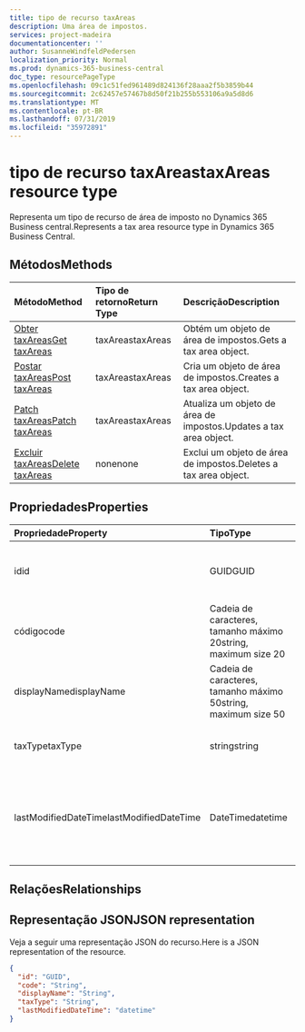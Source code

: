 ```yaml
---
title: tipo de recurso taxAreas
description: Uma área de impostos.
services: project-madeira
documentationcenter: ''
author: SusanneWindfeldPedersen
localization_priority: Normal
ms.prod: dynamics-365-business-central
doc_type: resourcePageType
ms.openlocfilehash: 09c1c51fed961489d824136f28aaa2f5b3859b44
ms.sourcegitcommit: 2c62457e57467b8d50f21b255b553106a9a5d8d6
ms.translationtype: MT
ms.contentlocale: pt-BR
ms.lasthandoff: 07/31/2019
ms.locfileid: "35972891"
---
```

# <a name="taxareas-resource-type"></a><span data-ttu-id="824c7-103">tipo de recurso taxAreas</span><span class="sxs-lookup"><span data-stu-id="824c7-103">taxAreas resource type</span></span>
<span data-ttu-id="824c7-104">Representa um tipo de recurso de área de imposto no Dynamics 365 Business central.</span><span class="sxs-lookup"><span data-stu-id="824c7-104">Represents a tax area resource type in Dynamics 365 Business Central.</span></span>

## <a name="methods"></a><span data-ttu-id="824c7-105">Métodos</span><span class="sxs-lookup"><span data-stu-id="824c7-105">Methods</span></span>
| <span data-ttu-id="824c7-106">Método</span><span class="sxs-lookup"><span data-stu-id="824c7-106">Method</span></span>       | <span data-ttu-id="824c7-107">Tipo de retorno</span><span class="sxs-lookup"><span data-stu-id="824c7-107">Return Type</span></span>  |<span data-ttu-id="824c7-108">Descrição</span><span class="sxs-lookup"><span data-stu-id="824c7-108">Description</span></span>|
|:---------------|:--------|:----------|
|[<span data-ttu-id="824c7-109">Obter taxAreas</span><span class="sxs-lookup"><span data-stu-id="824c7-109">Get taxAreas</span></span>](../api/dynamics-taxarea-get.md)|<span data-ttu-id="824c7-110">taxAreas</span><span class="sxs-lookup"><span data-stu-id="824c7-110">taxAreas</span></span>|<span data-ttu-id="824c7-111">Obtém um objeto de área de impostos.</span><span class="sxs-lookup"><span data-stu-id="824c7-111">Gets a tax area object.</span></span>|
|[<span data-ttu-id="824c7-112">Postar taxAreas</span><span class="sxs-lookup"><span data-stu-id="824c7-112">Post taxAreas</span></span>](../api/dynamics-create-taxarea.md)|<span data-ttu-id="824c7-113">taxAreas</span><span class="sxs-lookup"><span data-stu-id="824c7-113">taxAreas</span></span>|<span data-ttu-id="824c7-114">Cria um objeto de área de impostos.</span><span class="sxs-lookup"><span data-stu-id="824c7-114">Creates a tax area object.</span></span>|
|[<span data-ttu-id="824c7-115">Patch taxAreas</span><span class="sxs-lookup"><span data-stu-id="824c7-115">Patch taxAreas</span></span>](../api/dynamics-taxarea-update.md)|<span data-ttu-id="824c7-116">taxAreas</span><span class="sxs-lookup"><span data-stu-id="824c7-116">taxAreas</span></span>|<span data-ttu-id="824c7-117">Atualiza um objeto de área de impostos.</span><span class="sxs-lookup"><span data-stu-id="824c7-117">Updates a tax area object.</span></span>|
|[<span data-ttu-id="824c7-118">Excluir taxAreas</span><span class="sxs-lookup"><span data-stu-id="824c7-118">Delete taxAreas</span></span>](../api/dynamics-taxarea-delete.md)|<span data-ttu-id="824c7-119">none</span><span class="sxs-lookup"><span data-stu-id="824c7-119">none</span></span>|<span data-ttu-id="824c7-120">Exclui um objeto de área de impostos.</span><span class="sxs-lookup"><span data-stu-id="824c7-120">Deletes a tax area object.</span></span>|

## <a name="properties"></a><span data-ttu-id="824c7-121">Propriedades</span><span class="sxs-lookup"><span data-stu-id="824c7-121">Properties</span></span>
| <span data-ttu-id="824c7-122">Propriedade</span><span class="sxs-lookup"><span data-stu-id="824c7-122">Property</span></span>     | <span data-ttu-id="824c7-123">Tipo</span><span class="sxs-lookup"><span data-stu-id="824c7-123">Type</span></span>   |<span data-ttu-id="824c7-124">Descrição</span><span class="sxs-lookup"><span data-stu-id="824c7-124">Description</span></span>|
|:---------------|:--------|:----------|
|<span data-ttu-id="824c7-125">id</span><span class="sxs-lookup"><span data-stu-id="824c7-125">id</span></span>|<span data-ttu-id="824c7-126">GUID</span><span class="sxs-lookup"><span data-stu-id="824c7-126">GUID</span></span>|<span data-ttu-id="824c7-127">A identificação exclusiva da área de impostos.</span><span class="sxs-lookup"><span data-stu-id="824c7-127">The unique ID of the tax area.</span></span> <span data-ttu-id="824c7-128">Não editável.</span><span class="sxs-lookup"><span data-stu-id="824c7-128">Non-editable.</span></span>|
|<span data-ttu-id="824c7-129">código</span><span class="sxs-lookup"><span data-stu-id="824c7-129">code</span></span>|<span data-ttu-id="824c7-130">Cadeia de caracteres, tamanho máximo 20</span><span class="sxs-lookup"><span data-stu-id="824c7-130">string, maximum size 20</span></span>| <span data-ttu-id="824c7-131">O código da área de impostos.</span><span class="sxs-lookup"><span data-stu-id="824c7-131">The code of the tax area.</span></span>|
|<span data-ttu-id="824c7-132">displayName</span><span class="sxs-lookup"><span data-stu-id="824c7-132">displayName</span></span>|<span data-ttu-id="824c7-133">Cadeia de caracteres, tamanho máximo 50</span><span class="sxs-lookup"><span data-stu-id="824c7-133">string, maximum size 50</span></span>| <span data-ttu-id="824c7-134">O nome de exibição da área de impostos.</span><span class="sxs-lookup"><span data-stu-id="824c7-134">The display name of the tax area.</span></span>|
|<span data-ttu-id="824c7-135">taxType</span><span class="sxs-lookup"><span data-stu-id="824c7-135">taxType</span></span>|<span data-ttu-id="824c7-136">string</span><span class="sxs-lookup"><span data-stu-id="824c7-136">string</span></span>|<span data-ttu-id="824c7-137">O tipo de imposto da área de impostos.</span><span class="sxs-lookup"><span data-stu-id="824c7-137">The tax type of the tax area.</span></span>|
|<span data-ttu-id="824c7-138">lastModifiedDateTime</span><span class="sxs-lookup"><span data-stu-id="824c7-138">lastModifiedDateTime</span></span>|<span data-ttu-id="824c7-139">DateTime</span><span class="sxs-lookup"><span data-stu-id="824c7-139">datetime</span></span>|<span data-ttu-id="824c7-140">A última data/hora em que a área de impostos foi modificada.</span><span class="sxs-lookup"><span data-stu-id="824c7-140">The last datetime the tax area was modified.</span></span> <span data-ttu-id="824c7-141">Somente leitura.</span><span class="sxs-lookup"><span data-stu-id="824c7-141">Read-Only.</span></span>|

## <a name="relationships"></a><span data-ttu-id="824c7-142">Relações</span><span class="sxs-lookup"><span data-stu-id="824c7-142">Relationships</span></span>

## <a name="json-representation"></a><span data-ttu-id="824c7-143">Representação JSON</span><span class="sxs-lookup"><span data-stu-id="824c7-143">JSON representation</span></span>

<span data-ttu-id="824c7-144">Veja a seguir uma representação JSON do recurso.</span><span class="sxs-lookup"><span data-stu-id="824c7-144">Here is a JSON representation of the resource.</span></span>


```json
{
  "id": "GUID",
  "code": "String",
  "displayName": "String",
  "taxType": "String",
  "lastModifiedDateTime": "datetime"
}
```


